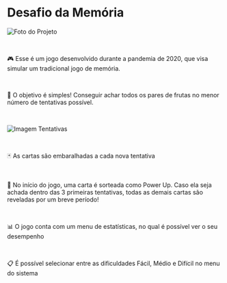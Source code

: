 # Desafio da Memória

![Foto do Projeto](https://user-images.githubusercontent.com/66845046/158717946-e8df5f16-0fc3-43e2-8599-68b071aeb401.jpg)

<br>

🎮 Esse é um jogo desenvolvido durante a pandemia de 2020, que visa simular um tradicional jogo de memória.

<br>

🎯 O objetivo é simples! Conseguir achar todos os pares de frutas no menor número de tentativas possível.

<br>

![Imagem Tentativas](https://user-images.githubusercontent.com/66845046/162595241-70e1ac19-babe-4fab-b7b8-8f55d8671391.png)

<br>

🃏 As cartas são embaralhadas a cada nova tentativa

<br>

🔢 No início do jogo, uma carta é sorteada como Power Up. Caso ela seja achada dentro das 3 primeiras tentativas, todas as demais cartas são reveladas por um breve período!

<br>

📊 O jogo conta com um menu de estatísticas, no qual é possível ver o seu desempenho

<br>

📋 É possível selecionar entre as dificuldades Fácil, Médio e Difícil no menu do sistema
